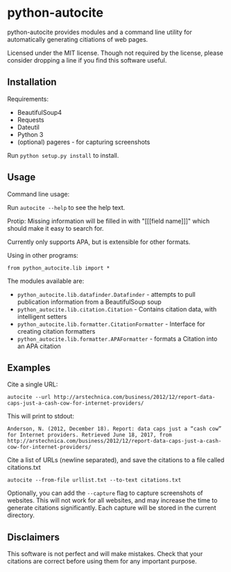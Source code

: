 python-autocite
============

python-autocite provides modules and a command line utility
for automatically generating citiations of web pages.

Licensed under the MIT license. Though not required by the
license, please consider dropping a line if you find this
software useful.

Installation
------------

Requirements:

* BeautifulSoup4
* Requests
* Dateutil
* Python 3
* (optional) pageres - for capturing screenshots

Run `python setup.py install` to install.

Usage
-----------
Command line usage:

Run `autocite --help` to see the help text.

Protip: Missing information will be filled in with "[[[field name]]]" which should make it easy to search for.

Currently only supports APA, but is extensible for other formats.

Using in other programs:

`from python_autocite.lib import *`

The modules available are:
* `python_autocite.lib.datafinder.Datafinder` - attempts to pull
publication information from a BeautifulSoup soup
* `python_autocite.lib.citation.Citation` - Contains citation data, 
with intelligent setters
* `python_autocite.lib.formatter.CitationFormatter` - Interface for
creating citation formatters
* `python_autocite.lib.formatter.APAFormatter` - formats a Citation
into an APA citation

Examples
-----------

Cite a single URL:

`autocite --url http://arstechnica.com/business/2012/12/report-data-caps-just-a-cash-cow-for-internet-providers/`

This will print to stdout:

`Anderson, N. (2012, December 18). Report: data caps just a “cash cow” for Internet providers. Retrieved June 18, 2017, from http://arstechnica.com/business/2012/12/report-data-caps-just-a-cash-cow-for-internet-providers/`

Cite a list of URLs (newline separated), and save the citations to a file called citations.txt

`autocite --from-file urllist.txt --to-text citations.txt`

Optionally, you can add the `--capture` flag to capture screenshots of websites. This will not work for all
websites, and may increase the time to generate citations significantly. Each capture will be stored in the current
directory.

Disclaimers
-----------
This software is not perfect and will make mistakes. Check that
your citations are correct before using them for any important
purpose.

